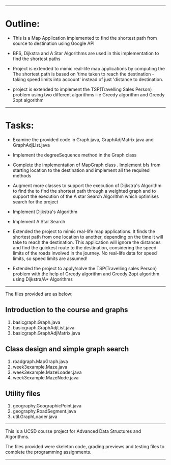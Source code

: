 





-----------------------------------------------------------------------------

Outline:
==========
* This is a Map Application implemented to find the shortest path from source to destination using Google API

* BFS, Dijkstra and A Star Algorithms are used in this implementation to find the shortest paths

* Project is extended to mimic real-life map applications by computing the 
The shortest path is based on 'time taken to reach the destination - taking speed limits into account' instead of just 'distance to destination.

* project is extended to implement the TSP(Travelling Sales Person) problem using two different algorithms i-e Greedy algorithm and Greedy 2opt algorithm

-----------------------------------------------------------------------------


Tasks:
=============
- Examine the provided code in Graph.java, GraphAdjMatrix.java and GraphAdjList.java

- Implement the degreeSequence method in the Graph class

- Complete the implementation of MapGraph class
    . Implement bfs from starting location to the destination and implement all 
      the required methods
      
- Augment more classes to support the execution of Dijkstra's Algorithm to find the 
    to find the shortest path through a weighted graph and to support the execution of the
    A star Search Algorithm which optimises search for the project
    
- Implement Dijkstra's Algorithm

- Implement A Star Search

- Extended the project to mimic real-life map applications. It finds the shortest path 
    from one location to another, depending on the time it will take to reach the 
    destination. This application will ignore the distances and find the quickest 
    route to the destination, considering the speed limits of the roads involved in the journey.
    No real-life data for speed limits, so speed limits are assumed!

- Extended the project to apply/solve the TSP(Travelling sales Person) problem with the help 
    of Greedy algorithm and Greedy 2opt algorithm using Dijkstra/A* Algorithms

----------------------------------------------------------------------------------


The files provided are as below:

Introduction to the course and graphs
--------------------------------------
1. basicgraph.Graph.java
2. basicgraph.GraphAdjList.java
3. basicgraph.GraphAdjMatrix.java

Class design and simple graph search
-------------------------------------
1. roadgraph.MapGraph.java
2. week3example.Maze.java
3. week3example.MazeLoader.java
4. week3example.MazeNode.java

Utility files
---------------
1. geography.GeographicPoint.java
2. geography.RoadSegment.java
3. util.GraphLoader.java

--------------------------------------------------------------------------------

This is a UCSD course project for Advanced Data Structures and Algorithms.

The files provided were skeleton code, grading previews and 
testing files to complete the programming 
assignments.


----------------------------------------------------------------------------------
